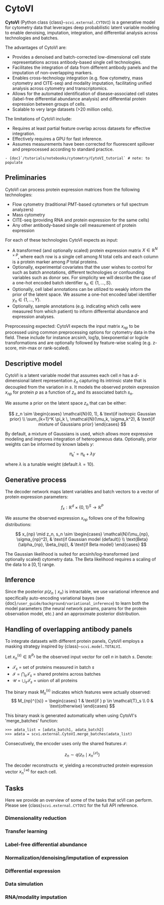 # CytoVI

**CytoVI** (Python class {class}`~scvi.external.CYTOVI`) is a generative model for cytometry data that leverages deep probabilistic latent variable modeling to enable denoising, imputation, integration, and differential analysis across technologies and batches.

The advantages of CytoVI are:

- Provides a denoised and batch-corrected low-dimensional cell state representations across antibody-based single cell technologies.
- Facilitates the integration of data from different antibody panels and the imputation of non-overlapping markers.
- Enables cross-technology integration (e.g. flow cytometry, mass cytometry and CITE-seq) and modality imputation, facilitating unified analysis across cytometry and transcriptomics.
- Allows for the automated identification of disease-associated cell states (label-free differential abundance analysis) and differential protein expression between groups of cells.
- Scalable to very large datasets (>20 million cells).

The limitations of CytoVI include:

- Requires at least partial feature overlap across datasets for effective integration.
- Effectively requires a GPU for fast inference.
- Assumes measurements have been corrected for fluorescent spillover and preprocessed according to standard practice.

```{topic} Tutorials:
- {doc}`/tutorials/notebooks/cytometry/CytoVI_tutorial` # note: to populate
```

## Preliminaries
CytoVI can process protein expression matrices from the following technologies:
- Flow cytometry (traditional PMT-based cytometers or full spectrum analyzers)
- Mass cytometry
- CITE-seq (providing RNA and protein expression for the same cells)
- Any other antibody-based single cell measurement of protein expression


For each of these technologies CytoVI expects as input:
- A transformed (and optionally scaled) protein expression matrix $X \in \mathbb{R}^{N \times P}$, where each row is a single cell among $N$ total cells and each column is a protein marker among $P$ total proteins.
- Optionally, experimental covariates that the user wishes to control for such as batch annotations, different technologies or confounding variables such as donor sex. For simplicity we will describe the case of a one-hot encoded batch identifier $s_n \in \{1,...,S\}$.
- Optionally, cell label annotations can be utilized to weakly inform the prior of the latent space. We assume a one-hot encoded label identifier $y_n \in\{1,...,Y\}$.
- Optionally, sample annotations (e.g. indicating which cells were measured from which patient) to inform differential abundance and expression analyses.


Preprocessing expected:
CytoVI expects the input matrix $x_{np}$ to be processed using common preprocessing options for cytometry data in the field. These include for instance arcsinh, log1p, biexponential or logicle transformations and are optionally followed by feature-wise scaling (e.g. z-score, min-max or rank-scaled).


## Descriptive model
CytoVI is a latent variable model that assumes each cell $n$ has a $d$-dimensional latent representation $z_n$ capturing its intrinsic state that is decoupled from the variation in $s$. It models the observed protein expression $x_{np}$ for protein $p$ as a function of $z_n$ and its associated batch $s_n$.

We assume a prior on the latent space $z_n$ that can be either:

$$
z_n \sim
\begin{cases}
\mathcal{N}(0, 1), & \text{if isotropic Gaussian prior} \\
\sum_{k=1}^K \pi_k \, \mathcal{N}(\mu_k, \sigma_k^2), & \text{if mixture of Gaussians prior}
\end{cases}
$$


<!-- ```{math}
:nowrap: true
\begin{equation}
z_n \sim
\begin{cases}
\mathcal{N}(0, 1), & \text{if isotropic Gaussian prior} \\
\sum_{k=1}^K \pi_k \, \mathcal{N}(\mu_k, \sigma_k^2), & \text{if mixture of Gaussians prior}
\end{cases}
\end{equation}
``` -->

<!-- to do: exchange all math to the above syntax -->

By default, a mixture of Gaussians is used, which allows more expressive modeling and improves integration of heterogeneous data. Optionally, prior weights can be informed by known labels $y$:

$$
\pi_k' = \pi_k + \lambda y
$$

where $\lambda$ is a tunable weight (default $\lambda=10$).


## Generative process

The decoder network maps latent variables and batch vectors to a vector of protein expression parameters:

$$
f_x: \mathbb{R}^d \times \{0,1\}^S \to \mathbb{R}^P
$$

We assume the observed expression $x_{np}$ follows one of the following distributions:

$$
x_{np} \mid z_n, s_n \sim
\begin{cases}
\mathcal{N}(\mu_{np}, \sigma_{np}^2), & \text{if Gaussian model (default)} \\
\text{Beta}(\alpha_{np}, \beta_{np}), & \text{if Beta model}
\end{cases}
$$

The Gaussian likelihood is suited for arcsinh/log-transformed (and optionally scaled) cytometry data. The Beta likelihood requires a scaling of the data to a $[0, 1]$ range.

## Inference
Since the posterior $p(z_n \mid x_n)$ is intractable, we use variational inference and specifically auto-encoding variational bayes (see {doc}`/user_guide/background/variational_inference`) to learn both the model parameters (the
neural network params, params for the protein observation model, etc.) and an approximate posterior distribution.

## Handling of overlapping antibody panels
To integrate datasets with different protein panels, CytoVI employs a masking strategy inspired by {class}`~scvi.model.TOTALVI`.

Let $x_n^{(s)} \in \mathbb{R}^{P_s}$ be the observed input vector for cell $n$ in batch $s$. Denote:
- $\mathcal{T}_s$ = set of proteins measured in batch $s$
- $\mathcal{I} = \bigcap_s \mathcal{T}_s$ = shared proteins across batches
- $\mathcal{U} = \bigcup_s \mathcal{T}_s$ = union of all proteins

The binary mask $M_n^{(s)}$ indicates which features were actually observed:
$$
M_{np}^{(s)} =
\begin{cases}
1 & \text{if } p \in \mathcal{T}_s \\
0 & \text{otherwise}
\end{cases}
$$

This binary mask is generated automatically when using CytoVI's 'merge_batches' function:

```
>>> adata_list = [adata_batch1, adata_batch2]
>>> adata = scvi.external.CytoVI.merge_batches(adata_list)
```

<!-- update API -->

Consecutively, the encoder uses only the shared features $\mathcal{I}$:

$$
z_n \sim q(z_n \mid x_n^{(\mathcal{I})})
$$

The decoder reconstructs $\mathcal{U}$, yielding a reconstructed protein expression vector $x_n^{\mathcal{(U)}}$ for each cell.

## Tasks
Here we provide an overview of some of the tasks that scVI can perform. Please see {class}`scvi.external.CYTOVI` for the full API reference.

### Dimensionality reduction

### Transfer learning

### Label-free differential abundance

### Normalization/denoising/imputation of expression

### Differential expression

### Data simulation

### RNA/modality imputation


